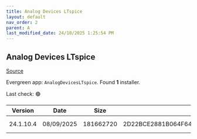 ```yaml
---
title: Analog Devices LTspice
layout: default
nav_order: 2
parent: A
last_modified_date: 24/10/2025 1:25:54 PM
---
```


## Analog Devices LTspice

[Source](https://www.analog.com/en/resources/design-tools-and-calculators/ltspice-simulator.html)

Evergreen app: `AnalogDevicesLTspice`. Found **1** installer.

Last check: 🟢

| Version   | Date       | Size      | Sha256                                                           | Type | URI                                                                                                                    |
| --------- | ---------- | --------- | ---------------------------------------------------------------- | ---- | ---------------------------------------------------------------------------------------------------------------------- |
| 24.1.10.4 | 08/09/2025 | 181662720 | 2D22BCE2881B064F643FB2CA83CAF30860EAAB7E977EC2B82B39F667079AF02E | msi  | [https://LTspice.analog.com/download/24.1.10/LTspice64.msi](https://LTspice.analog.com/download/24.1.10/LTspice64.msi) |
